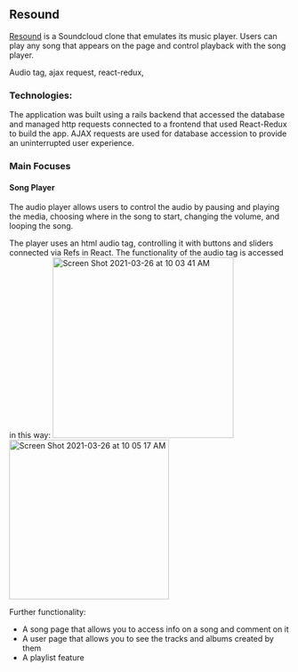 ## Resound

[Resound](https://dashboard.heroku.com/apps/resound-music) is a Soundcloud clone that emulates its music player.  Users can play any song that appears on the page and control playback with the song player.

Audio tag, ajax request, react-redux, 
### Technologies:
The application was built using a rails backend that accessed the database and managed http requests connected to a frontend that used React-Redux to build the app.
AJAX requests are used for database accession to provide an uninterrupted user experience.  

### Main Focuses

#### Song Player
The audio player allows users to control the audio by pausing and playing the media, choosing where in the song to start, changing the volume, and looping the song.

The player uses an html audio tag, controlling it with buttons and sliders connected via Refs in React.  The functionality of the audio tag is accessed in this way:
<img width="325" alt="Screen Shot 2021-03-26 at 10 03 41 AM" src="https://user-images.githubusercontent.com/73966827/112643292-97ae2b80-8e1a-11eb-908b-6b2d542d5903.png">
<img width="287" alt="Screen Shot 2021-03-26 at 10 05 17 AM" src="https://user-images.githubusercontent.com/73966827/112643488-ccba7e00-8e1a-11eb-9c78-6782e693a46d.png">










Further functionality: 
* A song page that allows you to access info on a song and comment on it
* A user page that allows you to see the tracks and albums created by them
* A playlist feature


